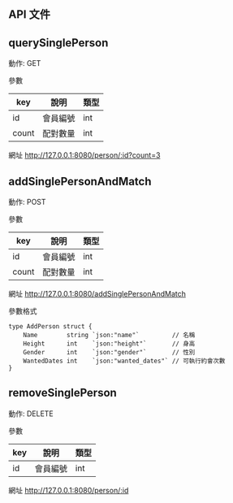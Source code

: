 ## API 文件

## querySinglePerson

動作: GET

參數

| key   | 說明     | 類型 |
| ----- | -------- | ---- |
| id    | 會員編號 | int  |
| count | 配對數量 | int  |

網址 http://127.0.0.1:8080/person/:id?count=3

## addSinglePersonAndMatch

動作: POST

參數

| key   | 說明     | 類型 |
| ----- | -------- | ---- |
| id    | 會員編號 | int  |
| count | 配對數量 | int  |

網址 http://127.0.0.1:8080/addSinglePersonAndMatch

參數格式

```
type AddPerson struct {
	Name        string `json:"name"`         // 名稱
	Height      int    `json:"height"`       // 身高
	Gender      int    `json:"gender"`       // 性別
	WantedDates int    `json:"wanted_dates"` // 可執行約會次數
}
```

## removeSinglePerson

動作: DELETE

參數

| key | 說明     | 類型 |
| --- | -------- | ---- |
| id  | 會員編號 | int  |

網址 http://127.0.0.1:8080/person/:id
